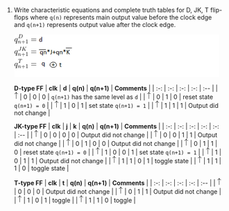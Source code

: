 1. Write characteristic equations and complete truth tables for D, JK, T flip-flops where `q(n)` represents main output value before the clock edge and `q(n+1)` represents output value after the clock edge.

   ![Characteristic equations](images/eq_flip_flops_filled.png)
   <!--
   https://editor.codecogs.com/
   \begin{align*}
       q_{n+1}^D =&~D \\
       q_{n+1}^{JK} =& \\
       q_{n+1}^T =& \\
   \end{align*}
   -->

   **D-type FF**
   | **clk** | **d** | **q(n)** | **q(n+1)** | **Comments** |
   | :-: | :-: | :-: | :-: | :-- |
   | ![rising](images/eq_uparrow.png) | 0 | 0 | 0 | `q(n+1)` has the same level as `d` |
   | ![rising](images/eq_uparrow.png) | 0 | 1 | 0 | reset state `q(n+1) = 0`              |
   | ![rising](images/eq_uparrow.png) | 1 | 0 | 1 | set state `q(n+1) = 1` |
   | ![rising](images/eq_uparrow.png) | 1 | 1 | 1 | Output did not change |

   **JK-type FF**
   | **clk** | **j** | **k** | **q(n)** | **q(n+1)** | **Comments** |
   | :-: | :-: | :-: | :-: | :-: | :-- |
   | ![rising](images/eq_uparrow.png) | 0 | 0 | 0 | 0 | Output did not change |
   | ![rising](images/eq_uparrow.png) | 0 | 0 | 1 | 1 | Output did not change |
   | ![rising](images/eq_uparrow.png) | 0 | 1 | 0 | 0 | Output did not change |
   | ![rising](images/eq_uparrow.png) | 0 | 1 | 1 | 0 | reset state `q(n+1) = 0` |
   | ![rising](images/eq_uparrow.png) | 1 | 0 | 0 | 1 | set state `q(n+1) = 1` |
   | ![rising](images/eq_uparrow.png) | 1 | 0 | 1 | 1 | Output did not change |
   | ![rising](images/eq_uparrow.png) | 1 | 1 | 0 | 1 | toggle state |
   | ![rising](images/eq_uparrow.png) | 1 | 1 | 1 | 0 | toggle state |

   **T-type FF**
   | **clk** | **t** | **q(n)** | **q(n+1)** | **Comments** |
   | :-: | :-: | :-: | :-: | :-- |
   | ![rising](images/eq_uparrow.png) | 0 | 0 | 0 | Output did not change |
   | ![rising](images/eq_uparrow.png) | 0 | 1 | 1 | Output did not change |
   | ![rising](images/eq_uparrow.png) | 1 | 0 | 1 | toggle |
   | ![rising](images/eq_uparrow.png) | 1 | 1 | 0 | toggle |

<a name="part1"></a>
